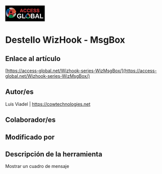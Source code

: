 ﻿![Access-global](/blob/main/Images/Logo1.png)
# Destello WizHook - MsgBox
## Enlace al artículo
[https://access-global.net/Wizhook-series-WizMsgBox/](https://access-global.net/Wizhook-series-WizMsgBox/)
## Autor/es
Luis Viadel | https://cowtechnologies.net
## Colaborador/es

## Modificado por

## Descripción de la herramienta
Mostrar un cuadro de mensaje


